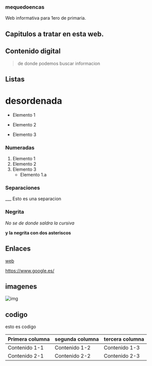 ### mequedoencas
Web informativa para 1ero de primaria.
## Capitulos a tratar en esta web.


## Contenido digital
>de donde podemos
>buscar informacion

## Listas
# desordenada
- Elemento 1
* Elemento 2
+ Elemento 3

### Numeradas

1. Elemento 1
2. Elemento 2
3. Elemento 3
      - Elemento 1.a
      
### Separaciones
___ Esto es una separacion 

### Negrita

*No se de donde saldra la cursiva*

**y la negrita con dos asteriscos**

## Enlaces

[web](https://www.google.es "buscador digital")

<https://www.google.es/>

## imagenes
![img](https://www.elperiodico.com/es/ext_resources/infographics/2020/febrero/manos1.png)

## codigo

  esto es codigo
  

 | Primera columna | segunda columna | tercera columna | 
| -- | -- | --|
| Contenido 1-1 | Contenido 1-2 | Contenido 1-3 |
| Contenido 2-1 | Contenido 2-2 | Contenido 2-3 |



